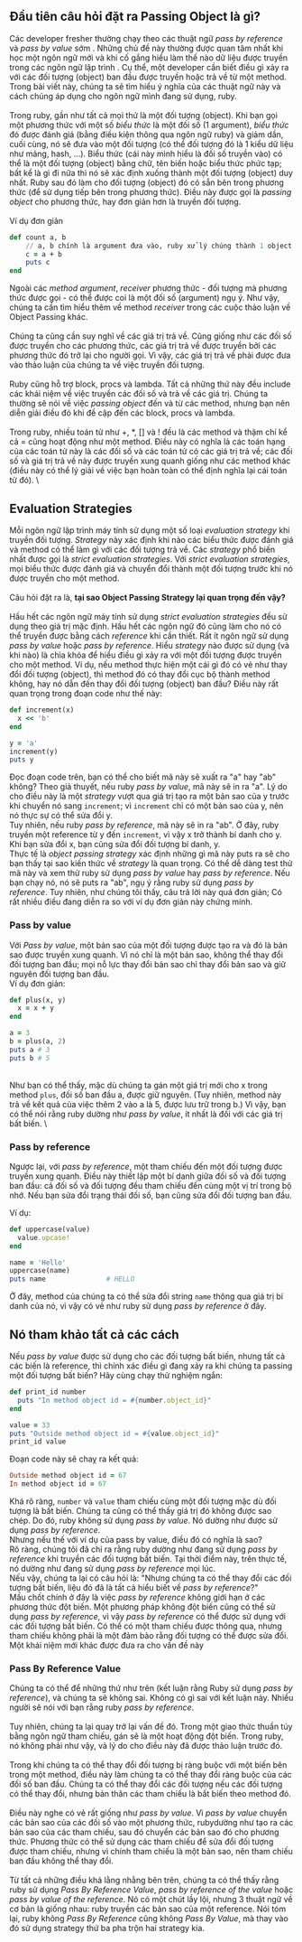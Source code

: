 ## Đầu tiên câu hỏi đặt ra Passing Object là gì?
Các developer fresher thường chạy theo các thuật ngữ *pass by reference* và *pass by value* sớm . Những chủ đề này thường được quan tâm nhất khi học một ngôn ngữ mới và khi cố gắng hiểu làm thế nào dữ liệu được truyền trong các ngôn ngữ lập trình . Cụ thể, một developer cần biết điều gì xảy ra với các đối tượng (object) ban đầu được truyền hoặc trả về từ một method. Trong bài viết này, chúng ta sẽ tìm hiểu ý nghĩa của các thuật ngữ này và cách chúng áp dụng cho ngôn ngữ mình đang sử dụng, ruby.
\
\
Trong ruby, gần như tất cả mọi thứ là một đối tượng (object). Khi bạn gọi một phương thức với một số *biểu thức* là một đối số (1 argument), *biểu thức* đó được đánh giá (bằng điều kiện thông qua ngôn ngữ ruby) và giảm dần, cuối cùng, nó sẽ đưa vào một đối tượng (có thể đối tượng đó là 1 kiểu dữ liệu như mảng, hash, ...). Biểu thức (cái này mình hiểu là đối số truyền vào) có thể là một đối tượng (object) bằng chữ, tên biến hoặc biểu thức phức tạp; bất kể là gì đi nữa thì nó sẽ xác định xuống thành một đối tượng (object) duy nhất. Ruby sau đó làm cho đối tượng (object) đó có sẵn bên trong phương thức (để sử dụng tiếp bên trong phương thức). Điều này được gọi là *passing object* cho phương thức, hay đơn giản hơn là truyền đối tượng.
\
\
Ví dụ đơn giản 
```ruby
def count a, b
    // a, b chính là argument đưa vào, ruby xử lý chúng thành 1 object và đảm bảo chúng có sẵn bên trong method count 
    c = a + b
    puts c
end
```
Ngoài các *method argument*, *receiver* phương thức - đối tượng mà phương thức được gọi - có thể được coi là một đối số (argument) ngụ ý. Như vậy, chúng ta cần tìm hiểu thêm về method *receiver* trong các cuộc thảo luận về Object Passing khác.
\
\
Chúng ta cũng cần suy nghĩ về các giá trị trả về. Cũng giống như các đối số được truyền cho các phương thức, các giá trị trả về được truyền bởi các phương thức đó trở lại cho người gọi. Vì vậy, các giá trị trả về phải được đưa vào thảo luận của chúng ta về việc truyền đối tượng.
\
\
Ruby cũng hỗ trợ block, procs và lambda. Tất cả những thứ này đều include các khái niệm về việc truyền các đối số và trả về các giá trị. Chúng ta thường sẽ nói về việc *passing object* đến và từ các method, nhưng bạn nên diễn giải điều đó khi đề cập đến các block, procs và lambda.
\
\
Trong ruby, nhiều toán tử như +, *, [] và ! đều là các method và thậm chí kể cả = cũng hoạt động như một method. Điều này có nghĩa là các toán hạng của các toán tử này là các đối số và các toán tử có các giá trị trả về; các đối số và giá trị trả về này được truyền xung quanh giống như các method khác (điều này có thể lý giải về việc bạn hoàn toàn có thể định nghĩa lại cái toán tử đó).
\
## Evaluation Strategies
Mỗi ngôn ngữ lập trình máy tính sử dụng một số loại *evaluation strategy* khi truyền đối tượng. *Strategy* này xác định khi nào các biểu thức được đánh giá và method có thể làm gì với các đối tượng trả về. Các *strategy* phổ biến nhất được gọi là *strict evaluation strategies*. Với *strict evaluation strategies*, mọi biểu thức được đánh giá và chuyển đổi thành một đối tượng trước khi nó được truyền cho một method.
\
\
Câu hỏi đặt ra là, **tại sao Object Passing Strategy lại quan trọng đến vậy?**
\
\
Hầu hết các ngôn ngữ máy tính sử dụng *strict evaluation strategies* đều sử dụng theo giá trị mặc định. Hầu hết các ngôn ngữ đó cũng làm cho nó có thể truyền được bằng cách *reference* khi cần thiết. Rất ít ngôn ngữ sử dụng *pass by value* hoặc *pass by reference*. Hiểu *strategy* nào được sử dụng (và khi nào) là chìa khóa để hiểu điều gì xảy ra với một đối tượng được truyền cho một method. Ví dụ, nếu method thực hiện một cái gì đó có vẻ như thay đổi đối tượng (object), thì method đó có thay đổi cục bộ thành method không, hay nó dẫn đến thay đổi đối tượng (object) ban đầu? Điều này rất quan trọng trong đoạn code như thế này:
```ruby
def increment(x)
  x << 'b'
end

y = 'a'
increment(y)
puts y
```
Đọc đoạn code  trên, bạn có thể cho biết mã này sẽ xuất ra "a" hay "ab" không? Theo giả thuyết, nếu ruby *pass by value*, mã này sẽ in ra "a". Lý do cho điều này là một *strategy* vượt qua giá trị tạo ra một bản sao của y trước khi chuyển nó sang `increment`; vì `increment` chỉ có một bản sao của y, nên nó thực sự có thể sửa đổi y.
\
Tuy nhiên, nếu ruby *pass by reference*, mã này sẽ in ra "ab". Ở đây, ruby truyền một reference từ y đến `increment`, vì vậy x trở thành bí danh cho y. Khi bạn sửa đổi x, bạn cũng sửa đổi đối tượng bí danh, y.
\
Thực tế là *object passing strategy* xác định những gì mã này puts ra sẽ cho bạn thấy tại sao kiến thức về *strategy* là quan trọng. Có thể dễ dàng test thử mã này và xem thử ruby sử dụng *pass by value* hay *pass by reference*. Nếu bạn chạy nó, nó sẽ puts ra "ab", ngụ ý rằng ruby sử dụng *pass by reference*. Tuy nhiên, như chúng tôi thấy, câu trả lời này quá đơn giản; Có rất nhiều điều đang diễn ra so với ví dụ đơn giản này chứng minh.

### Pass by value
Với *Pass by value*, một bản sao của một đối tượng được tạo ra và đó là bản sao được truyền xung quanh. Vì nó chỉ là một bản sao, không thể thay đổi đối tượng ban đầu; mọi nỗ lực thay đổi bản sao chỉ thay đổi bản sao và giữ nguyên đối tượng ban đầu.
\
Ví dụ đơn giản:
```ruby
def plus(x, y)
  x = x + y
end

a = 3
b = plus(a, 2)
puts a # 3
puts b # 5
```
\
Như bạn có thể thấy, mặc dù chúng ta gán một giá trị mới cho x trong method `plus`, đối số ban đầu a, được giữ nguyên. (Tuy nhiên, method này trả về kết quả của việc thêm 2 vào a là 5, được lưu trữ trong b.) Vì vậy, bạn có thể nói rằng ruby dường như *pass by value*, ít nhất là đối với các giá trị bất biến.
\
### Pass by reference
Ngược lại, với *pass by reference*, một tham chiếu đến một đối tượng được truyền xung quanh. Điều này thiết lập một bí danh giữa đối số và đối tượng ban đầu: cả đối số và đối tượng đều tham chiếu đến cùng một vị trí trong bộ nhớ. Nếu bạn sửa đổi trạng thái đối số, bạn cũng sửa đổi đối tượng ban đầu.

Ví dụ:
```ruby
def uppercase(value)
  value.upcase!
end

name = 'Hello'
uppercase(name)
puts name               # HELLO
```
Ở đây, method của chúng ta có thể sửa đổi string `name` thông qua giá trị bí danh của nó, vì vậy có vẻ như ruby sử dụng *pass by reference* ở đây.

## Nó tham khảo tất cả các cách
Nếu *pass by value* được sử dụng cho các đối tượng bất biến, nhưng tất cả các biến là reference, thì chính xác điều gì đang xảy ra khi chúng ta passing một đối tượng bất biến? Hãy cùng chạy thử nghiệm ngắn:
```ruby
def print_id number
  puts "In method object id = #{number.object_id}"
end

value = 33
puts "Outside method object id = #{value.object_id}"
print_id value
```
Đoạn code này sẽ chaỵ ra kết quả:
```ruby
Outside method object id = 67
In method object id = 67
```
Khá rõ ràng, `number` và `value` tham chiếu cùng một đối tượng mặc dù đối tượng là bất biến. Chúng ta cũng có thể thấy giá trị đó không được sao chép. Do đó, ruby không sử dụng *pass by value*. Nó dường như được sử dụng *pass by reference*.
\
Nhưng nếu thế với ví dụ của pass by value, điều đó có nghĩa là sao?
\
Rõ ràng, chúng tôi đã chỉ ra rằng ruby dường như đang sử dụng *pass by reference* khi truyền các đối tượng bất biến. Tại thời điểm này, trên thực tế, nó dường như đang sử dụng *pass by reference* mọi lúc.
\
Nếu vậy, chúng ta lại có câu hỏi là: "Nhưng chúng ta có thể thay đổi các đối tượng bất biến, liệu đó đã là tất cả hiểu biết về *pass by reference*?"
\
Mấu chốt chính ở đây là việc *pass by reference* không giới hạn ở các phương thức đột biến. Một phương pháp không đột biến cũng có thể sử dụng *pass by reference*, vì vậy *pass by reference* có thể được sử dụng với các đối tượng bất biến. Có thể có một tham chiếu được thông qua, nhưng tham chiếu không phải là một đảm bảo rằng đối tượng có thể được sửa đổi. Một khái niệm mới khác được đưa ra cho vấn đề này

### Pass By Reference Value
Chúng ta có thể để những thứ như trên (kết luận rằng Ruby sử dụng *pass by reference*), và chúng ta sẽ không sai. Không có gì sai với kết luận này. Nhiều người sẽ nói với bạn rằng ruby *pass by reference*.
\
\
Tuy nhiên, chúng ta lại quay trở lại vấn đề đó. Trong một giao thức thuần túy bằng ngôn ngữ tham chiếu, gán sẽ là một hoạt động đột biến. Trong ruby, nó không phải như vậy, và lý do cho điều này đã được thảo luận trước đó.
\
\
Trong khi chúng ta có thể thay đổi đối tượng bị ràng buộc với một biến bên trong một method, điều này làm chúng ta có thể thay đổi ràng buộc của các đối số ban đầu. Chúng ta có thể thay đổi các đối tượng nếu các đối tượng có thể thay đổi, nhưng bản thân các tham chiếu là bất biến theo method đó.
\
\
Điều này nghe có vẻ rất giống như *pass by value*. Vì *pass by value* chuyển các bản sao của các đối số vào một phương thức, ruby ​​dường như tạo ra các bản sao của các tham chiếu, sau đó chuyển các bản sao đó cho phương thức. Phương thức có thể sử dụng các tham chiếu để sửa đổi đối tượng được tham chiếu, nhưng vì chính tham chiếu là một bản sao, nên tham chiếu ban đầu không thể thay đổi.
\
\
Từ tất cả những điều khá lằng nhằng bên trên, chúng ta có thể thấy rằng ruby sử dụng *Pass By Reference Value*, *pass by reference of the value* hoặc *pass by value of the reference*. Nó có một chút lầy lội, nhưng 3 thuật ngữ về cơ bản là giống nhau: ruby truyền các bản sao của một reference. Nói tóm lại, ruby không *Pass By Reference* cũng không *Pass By Value*, mà thay vào đó sử dụng strategy thứ ba pha trộn hai strategy kia.